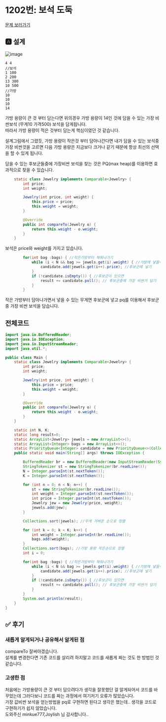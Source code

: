 # 1202번: 보석 도둑

[문제 보러가기](https://www.acmicpc.net/problem/1202)

## 🅰 설계
![image](https://user-images.githubusercontent.com/37682970/109420063-e206dd00-7a13-11eb-92c3-1196c284f62a.png)
```
4 4
//보석
1 100
2 200
13 300
10 500
//가방
10
10
10
14
```
가방 용량이 큰 것 부터 담는다면 위의경우 가방 용량이 14인 것에 담을 수 있는 가장 비싼보석 (무게10 가격500) 보석을 담게됩니다.  
따라서 가방 용량이 적은 것부터 담는게 핵심이였던 것 같습니다.  

설계그림에서 그렸듯, 가방 용량이 작은것 부터 담아나간다면 내가 담을 수 있는 보석중 가장 비싼것을 고르면 다음 가방 용량은 지금보다 크거나 같기 때문에 항상 최선의 선택을 할 수 있게 됩니다.

담을 수 있는 후보군들중에 가장비싼 보석을 찾는 것은 PQ(max heap)를 이용하면 효과적으로 찾을 수 있습니다.  

```java
    static class Jewelry implements Comparable<Jewelry> {
        int price;
        int weight;

        Jewelry(int price, int weight) {
            this.price = price;
            this.weight = weight;
        }

        @Override
        public int compareTo(Jewelry o) {
            return this.weight - o.weight;
        }
    }
```
보석은 price와 weight를 가지고 있습니다.  
```java
        for(int bag :bags) { //작은가방부터 채워나가기
            while (i < N && bag >= jewels.get(i).weight) { //가방에 넣을수 있는 무게면
                candidate.add(jewels.get(i++).price); //후보군에 넣기
            }
            if (!candidate.isEmpty()) { //후보군이 있으면
                result += candidate.poll(); // 후보군중에 가장 비싼거 담기
            }
        }
```
작은 가방부터 담아나가면서 넣을 수 있는 무게면 후보군에 넣고 pq를 이용해서 후보군중 가장 비싼 보석을 담습니다.  

## 전체코드
```java
import java.io.BufferedReader;
import java.io.IOException;
import java.io.InputStreamReader;
import java.util.*;

public class Main {
    static class Jewelry implements Comparable<Jewelry> {
        int price;
        int weight;

        Jewelry(int price, int weight) {
            this.price = price;
            this.weight = weight;
        }

        @Override
        public int compareTo(Jewelry o) {
            return this.weight - o.weight;
        }
    }

    static int N, K;
    static long result=0;
    static ArrayList<Jewelry> jewels = new ArrayList<>();
    static ArrayList<Integer> bags = new ArrayList<>();
    static PriorityQueue<Integer> candidate = new PriorityQueue<>(Collections.reverseOrder());
    public static void main(String[] args) throws IOException {

        BufferedReader br = new BufferedReader(new InputStreamReader(System.in));
        StringTokenizer st = new StringTokenizer(br.readLine());
        N = Integer.parseInt(st.nextToken());
        K = Integer.parseInt(st.nextToken());

        for (int n = 0; n < N; n++) {
            st = new StringTokenizer(br.readLine());
            int weight = Integer.parseInt(st.nextToken());
            int price = Integer.parseInt(st.nextToken());
            Jewelry jew = new Jewelry(price, weight);
            jewels.add(jew);
        }

        Collections.sort(jewels); //무게 거벼운 순으로 정렬

        for (int k = 0; k < K; k++) {
            int weight = Integer.parseInt(br.readLine());
            bags.add(weight);
        }
        Collections.sort(bags); //가방 용량 작은순으로 정렬
        int i = 0;

        for(int bag :bags) { //작은가방부터 채워나가기
            while (i < N && bag >= jewels.get(i).weight) { //가방에 넣을수 있는 무게면
                candidate.add(jewels.get(i++).price); //후보군에 넣기
            }
            if (!candidate.isEmpty()) { //후보군이 있으면
                result += candidate.poll(); // 후보군중에 가장 비싼거 담기
            }
        }
        System.out.println(result);
    }
}
```

## ✅ 후기

### 새롭게 알게되거나 공유해서 알게된 점

compareTo 잘써야겠습니다.  
설계를 변경한다면 기존 코드를 살리려 하지말고 코드를 새롭게 짜는 것도 한 방법인 것 같습니다.  

### 고생한 점

처음에는 가방용량이 큰 것 부터 담으려다가 생각을 잘못했단 걸 알게되어서 코드를 바꾸었는데 그러다보니 코드를 짜는 과정에서 여기저기 오류가 많았습니다.  
가장 값비싼 보석을 얻는방법을 pq로 구현하면 된다고 생각은 했는데.. 생각을 코드로 구현하기가 쉽지 않았습니다.  
도와주신 minkue777,Joylish 님 감사합니다..

